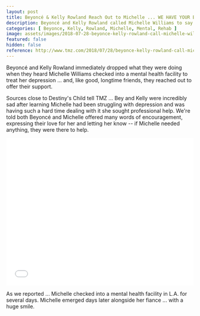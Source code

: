```yaml
---
layout: post
title: Beyoncé & Kelly Rowland Reach Out to Michelle ... WE HAVE YOUR BACK!!
description: Beyoncé and Kelly Rowland called Michelle Williams to say they've got her back.
categories: [ Beyonce, Kelly, Rowland, Michelle, Mental, Rehab ]
image: assets/images/2018-07-28-beyonce-kelly-rowland-call-michelle-williams-mental-health-rehab.jpg
featured: false
hidden: false
reference: http://www.tmz.com/2018/07/28/beyonce-kelly-rowland-call-michelle-williams-mental-health-rehab/
---
```

Beyoncé and Kelly Rowland immediately dropped what they were doing when they heard Michelle Williams checked into a mental health facility to treat her depression ... and, like good, longtime friends, they reached out to offer their support.

Sources close to Destiny's Child tell TMZ ... Bey and Kelly were incredibly sad after learning Michelle had been struggling with depression and was having such a hard time dealing with it she sought professional help.
We're told both Beyoncé and Michelle offered many words of encouragement, expressing their love for her and letting her know -- if Michelle needed anything, they were there to help. 

<iframe src="//cdnapisec.kaltura.com/p/591531/sp/59153100/embedIframeJs/uiconf_id/6740162/partner_id/591531?iframeembed=true&playerId=kaltura-player-9999999999-41568963507440600&entry_id=0_pdab1z6n" style="width: 100%;" height="395" allowfullscreen webkitallowfullscreen mozAllowFullScreen frameborder="0"></iframe>

As we reported ... Michelle checked into a mental health facility in L.A. for several days. Michelle emerged days later alongside her fiance ... with a huge smile.
